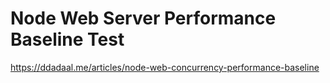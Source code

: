 # Node Web Server Performance Baseline Test

https://ddadaal.me/articles/node-web-concurrency-performance-baseline